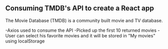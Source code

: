 ## Consuming TMDB's API to create a React app

The Movie Database (TMDB) is a community built movie and TV database.

-Axios used to consume the API
-Picked up the first 10 returned movies
-User can select his favorite movies and it will be stored in "My movies" using localStorage
